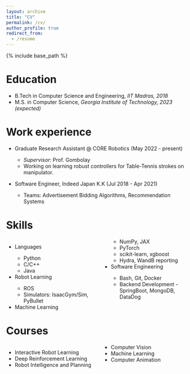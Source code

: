 ```yaml
---
layout: archive
title: "CV"
permalink: /cv/
author_profile: true
redirect_from:
  - /resume
---
```


{% include base_path %}

Education
======
* B.Tech in Computer Science and Engineering, _IIT Madras, 2018_
* M.S. in Computer Science, _Georgia Institute of Technology, 2023 (expected)_

Work experience
======
* Graduate Research Assistant @ CORE Robotics (May 2022 - present)
  * _Supervisor_: Prof. Gombolay
  * Working on learning robust controllers for Table-Tennis strokes on manipulator.

* Software Engineer, Indeed Japan K.K (Jul 2018 - Apr 2021)
  * Teams: Advertisement Bidding Algorithms, Recommendation Systems
 
Skills
======
<div style="column-count:2; column-gap:20px;">
<ul>
  <li> Languages </li>
  <ul>
    <li> Python </li>
    <li> C/C++ </li>
    <li> Java </li>
  </ul>
  <li> Robot Learning </li>
  <ul> 
    <li> ROS </li>
    <li> Simulators: IsaacGym/Sim, PyBullet </li>
  </ul>
  <li> Machine Learning </li>
  <ul>
    <li> NumPy, JAX </li>
    <li> PyTorch </li>
    <li> scikit-learn, xgboost </li>
    <li> Hydra, WandB reporting </li>
  </ul>
  <li> Software Engineering </li>
  <ul>
    <li> Bash, Git, Docker </li>
    <li> Backend Development - SpringBoot, MongoDB, DataDog </li>
  </ul>
</ul>
</div>

Courses
========

<div style="column-count: 2; column-gap: 20px;">
  <ul>
    <li> Interactive Robot Learning </li>
    <li> Deep Reinforcement Learning </li>
    <li> Robot Intelligence and Planning </li>
    <li> Computer Vision </li>
    <li> Machine Learning </li>
    <li> Computer Animation </li>
  </ul>
</div>

<!-- 
Publications
======
  <ul>{% for post in site.publications %}
    {% include archive-single-cv.html %}
  {% endfor %}</ul>
  
Talks
======
  <ul>{% for post in site.talks %}
    {% include archive-single-talk-cv.html %}
  {% endfor %}</ul>
  
Teaching
======
  <ul>{% for post in site.teaching %}
    {% include archive-single-cv.html %}
  {% endfor %}</ul>
   -->